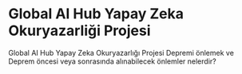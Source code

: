 # Global AI Hub Yapay Zeka Okuryazarliği Projesi
Global AI Hub Yapay Zeka Okuryazarlığı Projesi Depremi önlemek ve Deprem öncesi veya sonrasında alınabilecek önlemler nelerdir?

